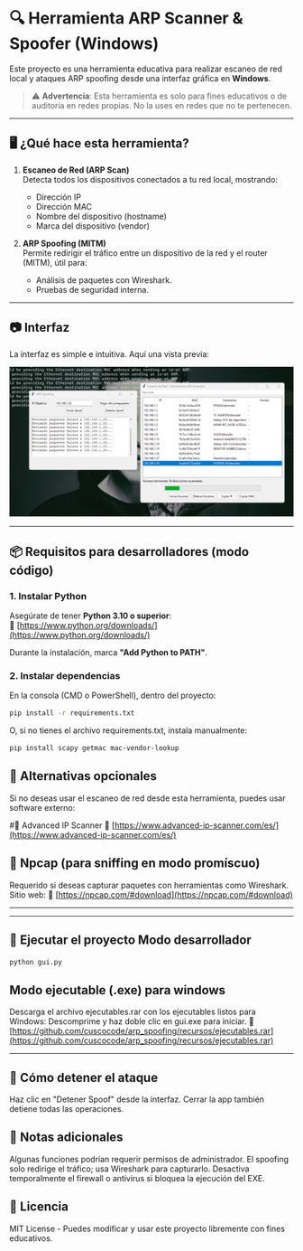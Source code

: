 # 🔍 Herramienta ARP Scanner & Spoofer (Windows)

Este proyecto es una herramienta educativa para realizar escaneo de red local y ataques ARP spoofing desde una interfaz gráfica en **Windows**.

> ⚠️ **Advertencia**: Esta herramienta es solo para fines educativos o de auditoría en redes propias. No la uses en redes que no te pertenecen.

---

## 🖥️ ¿Qué hace esta herramienta?

1. **Escaneo de Red (ARP Scan)**  
   Detecta todos los dispositivos conectados a tu red local, mostrando:
   - Dirección IP
   - Dirección MAC
   - Nombre del dispositivo (hostname)
   - Marca del dispositivo (vendor)

2. **ARP Spoofing (MITM)**  
   Permite redirigir el tráfico entre un dispositivo de la red y el router (MITM), útil para:
   - Análisis de paquetes con Wireshark.
   - Pruebas de seguridad interna.

---

## 📷 Interfaz

La interfaz es simple e intuitiva. Aquí una vista previa:

![Captura de la herramienta](recursos/captura.png)

---

## 📦 Requisitos para desarrolladores (modo código)

### 1. Instalar Python

Asegúrate de tener **Python 3.10 o superior**:  
🔗 [https://www.python.org/downloads/](https://www.python.org/downloads/)

Durante la instalación, marca **"Add Python to PATH"**.

### 2. Instalar dependencias

En la consola (CMD o PowerShell), dentro del proyecto:

```bash
pip install -r requirements.txt
```
O, si no tienes el archivo requirements.txt, instala manualmente:
```bash
pip install scapy getmac mac-vendor-lookup
```



## 🧰 Alternativas opcionales
Si no deseas usar el escaneo de red desde esta herramienta, puedes usar software externo:

#🔎 Advanced IP Scanner
🔗 [https://www.advanced-ip-scanner.com/es/](https://www.advanced-ip-scanner.com/es/) 

## 🧱 Npcap (para sniffing en modo promíscuo)
Requerido si deseas capturar paquetes con herramientas como Wireshark.
Sitio web: 
🔗 [https://npcap.com/#download](https://npcap.com/#download) 






---
---

## 🚀 Ejecutar el proyecto Modo desarrollador
```bash
python gui.py
```

## Modo ejecutable (.exe) para windows
Descarga el archivo ejecutables.rar con los ejecutables listos para Windows:
Descomprime y haz doble clic en gui.exe para iniciar.
🔗 [https://github.com/cuscocode/arp_spoofing/recursos/ejecutables.rar](https://github.com/cuscocode/arp_spoofing/recursos/ejecutables.rar) 



---

## 🛑 Cómo detener el ataque
Haz clic en "Detener Spoof" desde la interfaz. Cerrar la app también detiene todas las operaciones.

## 📌 Notas adicionales
Algunas funciones podrían requerir permisos de administrador.
El spoofing solo redirige el tráfico; usa Wireshark para capturarlo.
Desactiva temporalmente el firewall o antivirus si bloquea la ejecución del EXE.

## 🤝 Licencia
MIT License - Puedes modificar y usar este proyecto libremente con fines educativos.
